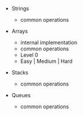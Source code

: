 * Strings
  - common operations
* Arrays
  - internal implementation
  - common operations
  - Level 0
  - Easy | Medium | Hard
  
* Stacks
  - common operations
* Queues
  - common operations
  
